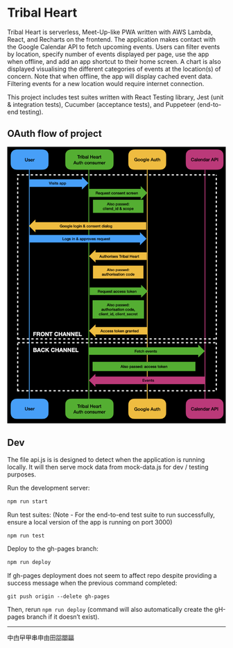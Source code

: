 # Tribal Heart

Tribal Heart is serverless, Meet-Up-like PWA written with AWS Lambda, React, and Recharts on the frontend. The application makes contact with the Google Calendar API to fetch upcoming events. Users can filter events by location, specify number of events displayed per page, use the app when offline, and add an app shortcut to their home screen. A chart is also displayed visualising the different categories of events at the location(s) of concern. Note that when offline, the app will display cached event data. Filtering events for a new location would require internet connection.

This project includes test suites written with React Testing library, Jest (unit & integration tests), Cucumber (acceptance tests), and Puppeteer (end-to-end testing).

## OAuth flow of project

<p align="center">
  <img src="img/arch_diagram.png" width="800">
</p>

## Dev

The file api.js is is designed to detect when the application is running locally. It will then serve mock data from mock-data.js for dev / testing purposes.

Run the development server:

```bash
npm run start
```

Run test suites: (Note - For the end-to-end test suite to run successfully, ensure a local version of the app is running on port 3000)

```bash
npm run test
```

Deploy to the gh-pages branch:

```bash
npm run deploy
```

If gh-pages deployment does not seem to affect repo despite providing a success message when the previous command completed:

```
git push origin --delete gh-pages
```

Then, rerun `npm run deploy` (command will also automatically create the gH-pages branch if it doesn’t exist).

---

中甴曱甲串申由田㗊𣊫㽬